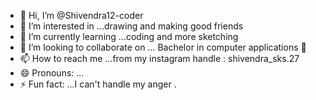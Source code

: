 - 👋 Hi, I’m @Shivendra12-coder
- 👀 I’m interested in ...drawing and making good friends 
- 🌱 I’m currently learning ...coding and more sketching
- 💞️ I’m looking to collaborate on ... Bachelor in computer applications 🥼
- 📫 How to reach me ...from my instagram handle : shivendra_sks.27
- 😄 Pronouns: ...
- ⚡ Fun fact: ...I can't handle my anger . 

<!---
Shivendra11-coder/Shivendra11-coder is a ✨ special ✨ repository because its `README.md` (this file) appears on your GitHub profile.
You can click the Preview link to take a look at your changes.
--->
